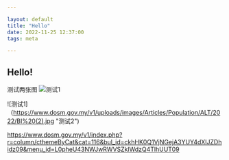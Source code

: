 ```yaml
---

layout: default
title: "Hello"
date: 2022-11-25 12:37:00
tags: meta

---
```


## Hello!

测试两张图
![测试1](https://www.dosm.gov.my/v1/uploads/images/Articles/Population/ALT/2022/BI%20(1).jpg "测试1")

![测试1]（https://www.dosm.gov.my/v1/uploads/images/Articles/Population/ALT/2022/BI%20(2).jpg "测试2")

https://www.dosm.gov.my/v1/index.php?r=column/cthemeByCat&cat=116&bul_id=ckhHK0Q1VjNGejA3YUY4dXlJZDhidz09&menu_id=L0pheU43NWJwRWVSZklWdzQ4TlhUUT09
